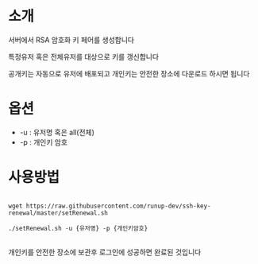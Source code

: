 # 소개
서버에서 RSA 암호화 키 페어를 생성합니다

특정유저 혹은 전체유저를 대상으로 키를 갱신합니다 

공개키는 자동으로 유저에 배포되고 개인키는 안전한 장소에 다운로드 하시면 됩니다 

# 옵션
- -u : 유저명 혹은 all(전체)
- -p : 개인키 암호 

# 사용방법
<pre>
<code>
wget https://raw.githubusercontent.com/runup-dev/ssh-key-renewal/master/setRenewal.sh

./setRenewal.sh -u {유저명} -p {개인키암호}
</code>
</pre>

개인키를 안전한 장소에 보관후 로그인에 성공하면 완료된 것입니다 

